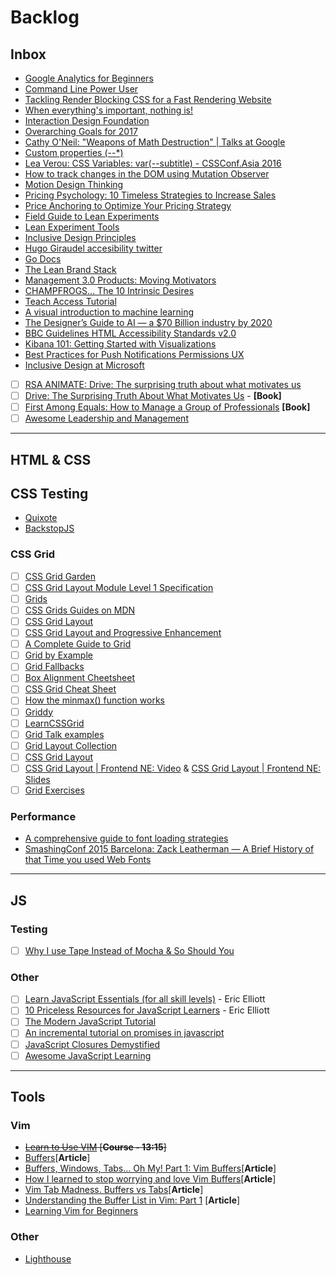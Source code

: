 # Backlog
## Inbox
- [Google Analytics for Beginners](https://analytics.google.com/analytics/academy/course/6)
- [Command Line Power User](https://courses.wesbos.com/account)
- [Tackling Render Blocking CSS for a Fast Rendering Website](https://www.sitepoint.com/critical-rendering-path-css-fast-loading-website/)
- [When everything's important, nothing is!](https://aerotwist.com/blog/when-everything-is-important-nothing-is/)
- [Interaction Design Foundation](https://www.interaction-design.org/courses)
- [Overarching Goals for 2017](https://github.com/IgnaciodeNuevo/personal-goals)
- [Cathy O'Neil: "Weapons of Math Destruction" | Talks at Google](https://www.youtube.com/watch?v=TQHs8SA1qpk)
- [Custom properties (--*)](https://developer.mozilla.org/en-US/docs/Web/CSS/--*)
- [Lea Verou: CSS Variables: var(--subtitle) - CSSConf.Asia 2016](https://www.youtube.com/watch?v=kZOJCVvyF-4)
- [How to track changes in the DOM using Mutation Observer](https://hashnode.com/post/how-to-track-changes-in-the-dom-using-mutation-observer-cj3gck03s0091jhk9yajr4v9t)
- [Motion Design Thinking](https://blog.prototypr.io/motion-design-thinking-d9c3b23df221?ref=heydesigner)
- [Pricing Psychology: 10 Timeless Strategies to Increase Sales](https://www.helpscout.net/blog/pricing-strategies/)
- [Price Anchoring to Optimize Your Pricing Strategy](http://www.priceintelligently.com/blog/bid/181199/price-anchoring-to-optimize-your-pricing-strategy)
- [Field Guide to Lean Experiments](http://www.movestheneedle.com/wp-content/uploads/2014/04/Mini_Guide_Experiment_Loop_MovesTheNeedle.pdf)
- [Lean Experiment Tools](http://www.movestheneedle.com/resources/)
- [Inclusive Design Principles](http://inclusivedesignprinciples.org/)
- [Hugo Giraudel accesibility twitter](https://twitter.com/HugoGiraudel/status/877078717071327240)
- [Go Docs](https://docs.gocd.org/current/introduction/concepts_in_go.html)
- [The Lean Brand Stack](http://media.leanbrandbook.com/or-the-lean-brand-stack.pdf)
- [Management 3.0 Products: Moving Motivators](https://management30.com/product/workouts/champfrogs-organizational-change-management/)
- [CHAMPFROGS… The 10 Intrinsic Desires](http://noop.nl/2013/02/champfrogs.html)
- [Teach Access Tutorial](https://teachaccess.github.io/tutorial/#/0)
- [A visual introduction to machine learning](http://www.r2d3.us/visual-intro-to-machine-learning-part-1/)
- [The Designer’s Guide to AI — a $70 Billion industry by 2020](http://heydesigner.com/blog/designers-guide-ai/)
- [BBC Guidelines HTML Accessibility Standards v2.0](http://www.bbc.co.uk/guidelines/futuremedia/accessibility/html/)
- [Kibana 101: Getting Started with Visualizations](https://www.elastic.co/webinars/kibana-101-get-started-with-visualizations)
- [Best Practices for Push Notifications Permissions UX](https://docs.google.com/document/d/1WNPIS_2F0eyDm5SS2E6LZ_75tk6XtBSnR1xNjWJ_DPE/edit)
- [Inclusive Design at Microsoft](https://www.microsoft.com/en-us/design/inclusive)
- [ ] [RSA ANIMATE: Drive: The surprising truth about what motivates us](https://www.youtube.com/watch?v=u6XAPnuFjJc)
- [ ] [Drive: The Surprising Truth About What Motivates Us](https://www.amazon.com/Drive-Surprising-Truth-About-Motivates/dp/1594484805) - **[Book]**
- [ ] [First Among Equals: How to Manage a Group of Professionals](https://www.amazon.com/First-Among-Equals-Manage-Professionals-ebook/dp/B003P9XHLW/ref=sr_1_1?ie=UTF8&qid=1499204112&sr=8-1&keywords=first+among+equals) **[Book]**
- [ ] [Awesome Leadership and Management](https://github.com/LappleApple/awesome-leading-and-managing)

---

## HTML & CSS
## CSS Testing
- [Quixote](https://github.com/jamesshore/quixote)
- [BackstopJS](https://github.com/garris/BackstopJS)

### CSS Grid
- [ ] [CSS Grid Garden](http://cssgridgarden.com/)
- [ ] [CSS Grid Layout Module Level 1 Specification](https://www.w3.org/TR/css-grid-1/)
- [ ] [Grids](https://developer.mozilla.org/en-US/docs/Learn/CSS/CSS_layout/Grids)
- [ ] [CSS Grids Guides on MDN](https://www.rachelandrew.co.uk/archives/2017/03/07/css-grid-guides-on-mdn/)
- [ ] [CSS Grid Layout](https://developer.mozilla.org/en-US/docs/Web/CSS/CSS_Grid_Layout)
- [ ] [CSS Grid Layout and Progressive Enhancement](https://developer.mozilla.org/en-US/docs/Web/CSS/CSS_Grid_Layout/CSS_Grid_and_Progressive_Enhancement)
- [ ] [A Complete Guide to Grid](https://css-tricks.com/snippets/css/complete-guide-grid/)
- [ ] [Grid by Example](https://gridbyexample.com/)
- [ ] [Grid Fallbacks](https://rachelandrew.co.uk/css/cheatsheets/grid-fallbacks)
- [ ] [Box Alignment Cheetsheet](https://rachelandrew.co.uk/css/cheatsheets/box-alignment)
- [ ] [CSS Grid Cheat Sheet](https://alialaa.github.io/css-grid-cheat-sheet/)
- [ ] [How the minmax() function works](https://bitsofco.de/how-the-minmax-function-works/)
- [ ] [Griddy](http://griddy.io/)
- [ ] [LearnCSSGrid](http://learncssgrid.com/)
- [ ] [Grid Talk examples](https://codepen.io/collection/DEPOzv/)
- [ ] [Grid Layout Collection](https://codepen.io/collection/DgwjNL/)
- [ ] [CSS Grid Layout](https://codepen.io/collection/XRRJGq/)
- [ ] [CSS Grid Layout | Frontend NE: Video](https://www.youtube.com/watch?v=N5Lt1SLqBmQ) & [CSS Grid Layout | Frontend NE: Slides](https://www.slideshare.net/rachelandrew/css-grid-layout-for-frontend-ne)
- [ ] [Grid Exercises](http://labs.jensimmons.com/2017/exercises.html)

### Performance
- [A comprehensive guide to font loading strategies](https://www.zachleat.com/web/comprehensive-webfonts/)
- [SmashingConf 2015 Barcelona: Zack Leatherman — A Brief History of that Time you used Web Fonts](https://vimeo.com/145055818)

---

## JS
### Testing
- [ ] [Why I use Tape Instead of Mocha & So Should You](https://medium.com/javascript-scene/why-i-use-tape-instead-of-mocha-so-should-you-6aa105d8eaf4)

### Other
- [ ] [Learn JavaScript Essentials (for all skill levels)](https://medium.com/javascript-scene/learn-javascript-b631a4af11f2) - Eric Elliott
- [ ] [10 Priceless Resources for JavaScript Learners](https://medium.com/javascript-scene/10-priceless-resources-for-javascript-learners-bbf2f7d7f84e) - Eric Elliott
- [ ] [The Modern JavaScript Tutorial](http://javascript.info/)
- [ ] [An incremental tutorial on promises in javascript](http://www.sohamkamani.com/blog/2016/08/28/incremenal-tutorial-to-promises/)
- [ ] [JavaScript Closures Demystified](https://www.sitepoint.com/javascript-closures-demystified/)
- [ ] [Awesome JavaScript Learning](https://github.com/micromata/awesome-javascript-learning)

---

## Tools
### Vim
- ~~[Learn to Use VIM](https://egghead.io/courses/learn-to-use-vim) [**Course - 13:15**]~~
- [Buffers](http://vim.wikia.com/wiki/Buffers)[**Article**]
- [Buffers, Windows, Tabs... Oh My! Part 1: Vim Buffers](https://dockyard.com/blog/2013/10/22/vim-buffers)[**Article**]
- [How I learned to stop worrying and love Vim Buffers](http://eseth.org/2007/vim-buffers.html)[**Article**]
- [Vim Tab Madness. Buffers vs Tabs](http://joshldavis.com/2014/04/05/vim-tab-madness-buffers-vs-tabs/)[**Article**]
- [Understanding the Buffer List in Vim: Part 1](https://hashrocket.com/blog/posts/understanding-the-buffer-list-in-vim-part-1) [**Article**]
- [Learning Vim for Beginners](https://www.labnol.org/internet/learning-vim-for-beginners/28820/)

### Other
-  [Lighthouse](https://developers.google.com/web/tools/lighthouse/)